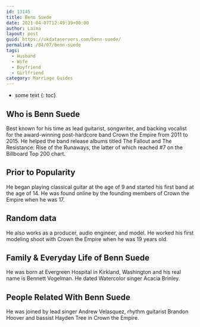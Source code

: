 ```yaml
---
id: 13145
title: Benn Suede
date: 2021-04-07T12:49:39+00:00
author: Laima
layout: post
guid: https://ukdataservers.com/benn-suede/
permalink: /04/07/benn-suede
tags:
  - Husband
  - Wife
  - Boyfriend
  - Girlfriend
category: Marriage Guides
---
```


* some text
{: toc}


## Who is Benn Suede
                  
                  
                  
Best known for his time as lead guitarist, songwriter, and backing vocalist for the award-winning post-hardcore band Crown the Empire from 2011 to 2015. He helped the band release albums titled The Fallout and The Resistance: Rise of the Runaways, the latter of which reached #7 on the Billboard Top 200 chart.
                  
              
            
              
            
                
                
                
## Prior to Popularity
                  
                  
                  
He began playing classical guitar at the age of 9 and started his first band at the age of 14. He was found online by the founding members of Crown the Empire when he was 17. 
                  
              
            
              
            
                
                
                
## Random data
                  
                  
                  
He also works as a producer, audio engineer, and model. He worked his first modeling shoot with Crown the Empire when he was 19 years old.
                  
              
            
              
            
                
                
                
## Family & Everyday Life of Benn Suede
                  
                  
                  
He was born at Evergreen Hospital in Kirkland, Washington and his real name is Bennett Vogelman. He dated Watercolor singer Acacia Brinley.
                  
              
            
              
            
                
                
                
## People Related With Benn Suede
                  
                  
                  
He was joined by lead singer Andrew Velasquez, rhythm guitarist Brandon Hoover and bassist Hayden Tree in Crown the Empire.
                  
              
            
              
            
                
              
            
              
              
            
            
              
            
          
          
          